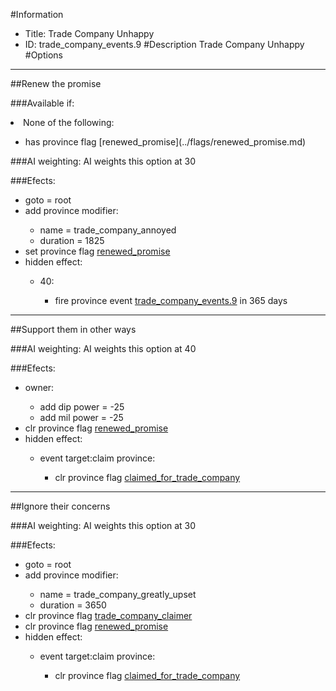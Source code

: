 #Information
 - Title: Trade Company Unhappy
 - ID: trade_company_events.9
#Description
Trade Company Unhappy
#Options

___
##Renew the promise

###Available if:
<li>None of the following:</li><ul><li>has province flag [renewed_promise](../flags/renewed_promise.md)</li></ul>

###AI weighting:
AI weights this option at 30


###Efects:<ul><li>goto = root</li><li>add province modifier:</li><ul><li>name = trade_company_annoyed</li><li>duration = 1825</li></ul><li>set province flag [renewed_promise](../flags/renewed_promise.md)</li><li>hidden effect:</li><ul><li>40:</li><ul><li>fire province event [trade_company_events.9](trade_company_events.9_slug) in 365 days</li></ul></ul></ul>

___
##Support them in other ways

###AI weighting:
AI weights this option at 40


###Efects:<ul><li>owner:</li><ul><li>add dip power = -25</li><li>add mil power = -25</li></ul><li>clr province flag [renewed_promise](../flags/renewed_promise.md)</li><li>hidden effect:</li><ul><li>event target:claim province:</li><ul><li>clr province flag [claimed_for_trade_company](../flags/claimed_for_trade_company.md)</li></ul></ul></ul>

___
##Ignore their concerns

###AI weighting:
AI weights this option at 30


###Efects:<ul><li>goto = root</li><li>add province modifier:</li><ul><li>name = trade_company_greatly_upset</li><li>duration = 3650</li></ul><li>clr province flag [trade_company_claimer](../flags/trade_company_claimer.md)</li><li>clr province flag [renewed_promise](../flags/renewed_promise.md)</li><li>hidden effect:</li><ul><li>event target:claim province:</li><ul><li>clr province flag [claimed_for_trade_company](../flags/claimed_for_trade_company.md)</li></ul></ul></ul>
